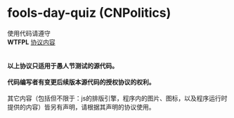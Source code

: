 fools-day-quiz (CNPolitics)
==========

使用代码请遵守<br/>
**WTFPL** [协议内容](http://www.wtfpl.net/txt/copying/)<br/>
<br/>
<br/>
**以上协议只适用于愚人节测试的源代码。**<br/>
<br/>
**代码编写者有变更后续版本源代码的授权协议的权利。**<br/>
<br/>
其它内容（包括但不限于：js的排版引擎，程序内的图片、图标，以及程序运行时提供的内容）皆另有声明，请根据其声明的协议使用。<br/>
<br/>


